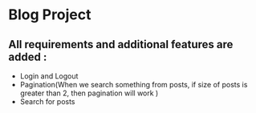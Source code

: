 <h1>Blog Project</h1>
<h2>All requirements and additional features are added :</h2>
<ul>
<li>
  Login and Logout 
</li>
  <li>Pagination(When we search something from posts, if size of posts is greater than 2, then pagination will work )</li>
  <li>Search for posts</li>
</ul>
